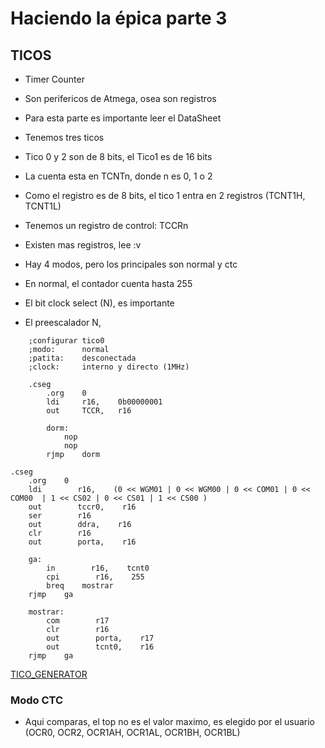 # Haciendo la épica parte 3
## TICOS
- Timer Counter
- Son perifericos de Atmega, osea son registros
- Para esta parte es importante leer el DataSheet
- Tenemos tres ticos
- Tico 0 y 2 son de 8 bits, el Tico1 es de 16 bits
- La cuenta esta en TCNTn, donde n es 0, 1 o 2
- Como el registro es de 8 bits, el tico 1 entra en 2 registros (TCNT1H, TCNT1L)
- Tenemos un registro de control: TCCRn
- Existen mas registros, lee :v

- Hay 4 modos, pero los principales son normal y ctc
- En normal, el contador cuenta hasta 255 
- El bit clock select (N), es importante
- El preescalador N, 
```
    ;configurar tico0
    ;modo:      normal
    ;patita:    desconectada
    ;clock:     interno y directo (1MHz)
    
    .cseg
        .org    0
        ldi     r16,    0b00000001
        out     TCCR,   r16

        dorm: 
            nop
            nop
        rjmp    dorm
```

```
.cseg
    .org    0
    ldi        r16,    (0 << WGM01 | 0 << WGM00 | 0 << COM01 | 0 << COM00  | 1 << CS02 | 0 << CS01 | 1 << CS00 )
    out        tccr0,    r16
    ser        r16
    out        ddra,    r16
    clr        r16
    out        porta,    r16

    ga:
        in        r16,    tcnt0
        cpi        r16,    255
        breq    mostrar
    rjmp    ga

    mostrar:
        com        r17
        clr        r16
        out        porta,    r17
        out        tcnt0,    r16
    rjmp    ga
```

[TICO_GENERATOR](https://docs.google.com/spreadsheets/d/11eiTOltQVk5y4H_hZ7lEm0pATjN-lYyYoUUO5Urye5o/edit?usp=sharing)

### Modo CTC
- Aqui comparas, el top no es el valor maximo, es elegido por el usuario (OCR0, OCR2, OCR1AH, OCR1AL, OCR1BH, OCR1BL)